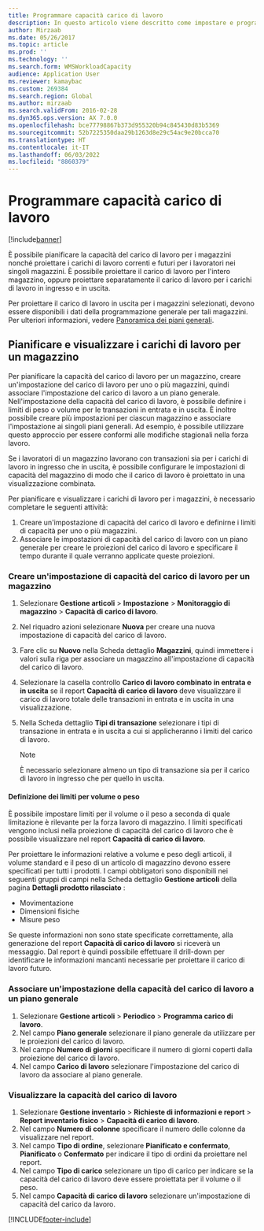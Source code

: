```yaml
---
title: Programmare capacità carico di lavoro
description: In questo articolo viene descritto come impostare e programmare la capacità di carico di lavoro per i lavoratori di un magazzino o per un intero magazzino.
author: Mirzaab
ms.date: 05/26/2017
ms.topic: article
ms.prod: ''
ms.technology: ''
ms.search.form: WMSWorkloadCapacity
audience: Application User
ms.reviewer: kamaybac
ms.custom: 269384
ms.search.region: Global
ms.author: mirzaab
ms.search.validFrom: 2016-02-28
ms.dyn365.ops.version: AX 7.0.0
ms.openlocfilehash: bce77798867b373d955320b94c845430d83b5369
ms.sourcegitcommit: 52b7225350daa29b1263d8e29c54ac9e20bcca70
ms.translationtype: HT
ms.contentlocale: it-IT
ms.lasthandoff: 06/03/2022
ms.locfileid: "8860379"
---
```

# <a name="schedule-workload-capacity"></a>Programmare capacità carico di lavoro

[!include[banner](../includes/banner.md)]

È possibile pianificare la capacità del carico di lavoro per i magazzini nonché proiettare i carichi di lavoro correnti e futuri per i lavoratori nei singoli magazzini. È possibile proiettare il carico di lavoro per l'intero magazzino, oppure proiettare separatamente il carico di lavoro per i carichi di lavoro in ingresso e in uscita.

Per proiettare il carico di lavoro in uscita per i magazzini selezionati, devono essere disponibili i dati della programmazione generale per tali magazzini. Per ulteriori informazioni, vedere [Panoramica dei piani generali](../master-planning/master-plans.md).

## <a name="schedule-and-view-workloads-for-a-warehouse"></a>Pianificare e visualizzare i carichi di lavoro per un magazzino

Per pianificare la capacità del carico di lavoro per un magazzino, creare un'impostazione del carico di lavoro per uno o più magazzini, quindi associare l'impostazione del carico di lavoro a un piano generale. Nell'impostazione della capacità del carico di lavoro, è possibile definire i limiti di peso o volume per le transazioni in entrata e in uscita. È inoltre possibile creare più impostazioni per ciascun magazzino e associare l'impostazione ai singoli piani generali. Ad esempio, è possibile utilizzare questo approccio per essere conformi alle modifiche stagionali nella forza lavoro.

Se i lavoratori di un magazzino lavorano con transazioni sia per i carichi di lavoro in ingresso che in uscita, è possibile configurare le impostazioni di capacità del magazzino di modo che il carico di lavoro è proiettato in una visualizzazione combinata.

Per pianificare e visualizzare i carichi di lavoro per i magazzini, è necessario completare le seguenti attività:

1. Creare un'impostazione di capacità del carico di lavoro e definirne i limiti di capacità per uno o più magazzini.
2. Associare le impostazioni di capacità del carico di lavoro con un piano generale per creare le proiezioni del carico di lavoro e specificare il tempo durante il quale verranno applicate queste proiezioni.

### <a name="create-a-workload-capacity-setup-for-a-warehouse"></a>Creare un'impostazione di capacità del carico di lavoro per un magazzino

1. Selezionare **Gestione articoli** \> **Impostazione** \> **Monitoraggio di magazzino** \> **Capacità di carico di lavoro**.
2. Nel riquadro azioni selezionare **Nuova** per creare una nuova impostazione di capacità del carico di lavoro.
3. Fare clic su **Nuovo** nella Scheda dettaglio **Magazzini**, quindi immettere i valori sulla riga per associare un magazzino all'impostazione di capacità del carico di lavoro.
4. Selezionare la casella controllo **Carico di lavoro combinato in entrata e in uscita** se il report **Capacità di carico di lavoro** deve visualizzare il carico di lavoro totale delle transazioni in entrata e in uscita in una visualizzazione.
5. Nella Scheda dettaglio **Tipi di transazione** selezionare i tipi di transazione in entrata e in uscita a cui si applicheranno i limiti del carico di lavoro.

    > [!NOTE]
    > È necessario selezionare almeno un tipo di transazione sia per il carico di lavoro in ingresso che per quello in uscita.

#### <a name="define-limits-for-volume-or-weight"></a>Definizione dei limiti per volume o peso

È possibile impostare limiti per il volume o il peso a seconda di quale limitazione è rilevante per la forza lavoro di magazzino. I limiti specificati vengono inclusi nella proiezione di capacità del carico di lavoro che è possibile visualizzare nel report **Capacità di carico di lavoro**.

Per proiettare le informazioni relative a volume e peso degli articoli, il volume standard e il peso di un articolo di magazzino devono essere specificati per tutti i prodotti. I campi obbligatori sono disponibili nei seguenti gruppi di campi nella Scheda dettaglio **Gestione articoli** della pagina **Dettagli prodotto rilasciato** :

- Movimentazione
- Dimensioni fisiche
- Misure peso

Se queste informazioni non sono state specificate correttamente, alla generazione del report **Capacità di carico di lavoro** si riceverà un messaggio. Dal report è quindi possibile effettuare il drill-down per identificare le informazioni mancanti necessarie per proiettare il carico di lavoro futuro.

### <a name="associate-a-workload-capacity-setup-with-a-master-plan"></a>Associare un'impostazione della capacità del carico di lavoro a un piano generale

1. Selezionare **Gestione articoli** \> **Periodico** \> **Programma carico di lavoro**.
2. Nel campo **Piano generale** selezionare il piano generale da utilizzare per le proiezioni del carico di lavoro.
3. Nel campo **Numero di giorni** specificare il numero di giorni coperti dalla proiezione del carico di lavoro.
4. Nel campo **Carico di lavoro** selezionare l'impostazione del carico di lavoro da associare al piano generale.

### <a name="view-workload-capacity"></a>Visualizzare la capacità del carico di lavoro

1. Selezionare **Gestione inventario** \> **Richieste di informazioni e report** \> **Report inventario fisico** \> **Capacità di carico di lavoro**.
2. Nel campo **Numero di colonne** specificare il numero delle colonne da visualizzare nel report.
3. Nel campo **Tipo di ordine**, selezionare **Pianificato e confermato**, **Pianificato** o **Confermato** per indicare il tipo di ordini da proiettare nel report.
4. Nel campo **Tipo di carico** selezionare un tipo di carico per indicare se la capacità del carico di lavoro deve essere proiettata per il volume o il peso.
5. Nel campo **Capacità di carico di lavoro** selezionare un'impostazione di capacità del carico da lavoro.


[!INCLUDE[footer-include](../../includes/footer-banner.md)]